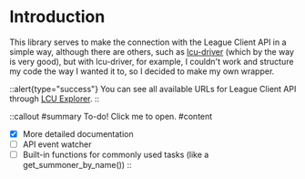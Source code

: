 # Introduction
This library serves to make the connection with the League Client API in a simple way, although there are others, such as [lcu-driver](https://github.com/sousa-andre/lcu-driver) (which by the way is very good), but with lcu-driver, for example, I couldn't work and structure my code the way I wanted it to, so I decided to make my own wrapper.

::alert{type="success"}
You can see all available URLs for League Client API through [LCU Explorer](https://github.com/HextechDocs/lcu-explorer).
::

::callout
#summary
To-do! Click me to open.
#content
- [x]  More detailed documentation
- [ ]  API event watcher
- [ ]  Built-in functions for commonly used tasks (like a get_summoner_by_name())
::

